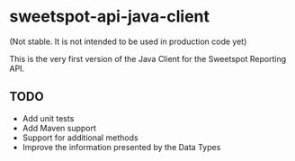 # sweetspot-api-java-client

(Not stable. It is not intended to be used in production code yet)

This is the very first version of the Java Client for the Sweetspot Reporting API.

## TODO

* Add unit tests
* Add Maven support
* Support for additional methods
* Improve the information presented by the Data Types